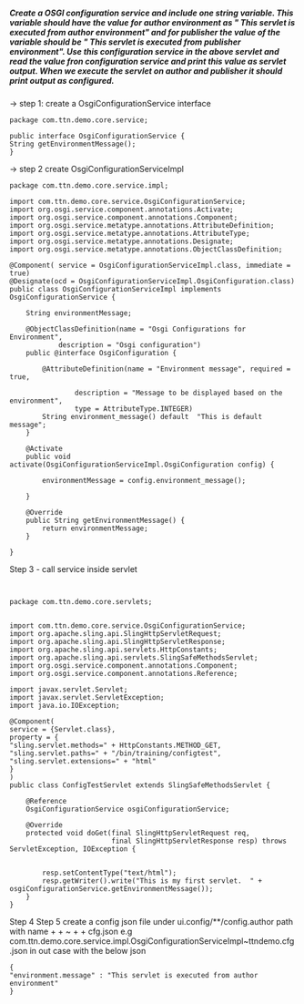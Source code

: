 ##### Create a OSGI configuration service and include one string variable. This variable should have the value for author environment as " This servlet is executed from author environment" and for publisher the value of the variable should be " This servlet is executed from publisher environment". Use this configuration service in the above servlet and read the value fron configuration service and print this value as servlet output. When we execute the servlet on author and publisher it should print output as configured.
-> step 1: create a OsgiConfigurationService interface

~~~~~~
package com.ttn.demo.core.service;

public interface OsgiConfigurationService {
String getEnvironmentMessage();
}
~~~~~~

-> step 2  create OsgiConfigurationServiceImpl 

~~~~~~
package com.ttn.demo.core.service.impl;

import com.ttn.demo.core.service.OsgiConfigurationService;
import org.osgi.service.component.annotations.Activate;
import org.osgi.service.component.annotations.Component;
import org.osgi.service.metatype.annotations.AttributeDefinition;
import org.osgi.service.metatype.annotations.AttributeType;
import org.osgi.service.metatype.annotations.Designate;
import org.osgi.service.metatype.annotations.ObjectClassDefinition;

@Component( service = OsgiConfigurationServiceImpl.class, immediate = true)
@Designate(ocd = OsgiConfigurationServiceImpl.OsgiConfiguration.class)
public class OsgiConfigurationServiceImpl implements OsgiConfigurationService {

    String environmentMessage;

    @ObjectClassDefinition(name = "Osgi Configurations for Environment",
            description = "Osgi configuration")
    public @interface OsgiConfiguration {

        @AttributeDefinition(name = "Environment message", required = true,

                description = "Message to be displayed based on the environment",
                type = AttributeType.INTEGER)
        String environment_message() default  "This is default message";
    }

    @Activate
    public void activate(OsgiConfigurationServiceImpl.OsgiConfiguration config) {

        environmentMessage = config.environment_message();

    }

    @Override
    public String getEnvironmentMessage() {
        return environmentMessage;
    }

}
~~~~~~
Step 3  - call service inside servlet
~~~~~~


package com.ttn.demo.core.servlets;


import com.ttn.demo.core.service.OsgiConfigurationService;
import org.apache.sling.api.SlingHttpServletRequest;
import org.apache.sling.api.SlingHttpServletResponse;
import org.apache.sling.api.servlets.HttpConstants;
import org.apache.sling.api.servlets.SlingSafeMethodsServlet;
import org.osgi.service.component.annotations.Component;
import org.osgi.service.component.annotations.Reference;

import javax.servlet.Servlet;
import javax.servlet.ServletException;
import java.io.IOException;

@Component(
service = {Servlet.class},
property = {
"sling.servlet.methods=" + HttpConstants.METHOD_GET,
"sling.servlet.paths=" + "/bin/training/configtest",
"sling.servlet.extensions=" + "html"
}
)
public class ConfigTestServlet extends SlingSafeMethodsServlet {

    @Reference
    OsgiConfigurationService osgiConfigurationService;

    @Override
    protected void doGet(final SlingHttpServletRequest req,
                         final SlingHttpServletResponse resp) throws ServletException, IOException {

        
        resp.setContentType("text/html");
        resp.getWriter().write("This is my first servlet.  " + osgiConfigurationService.getEnvironmentMessage());
    }
}
~~~~~~

Step 4 Step 5 create a config json file under ui.config/**/config.author path with name + + ~ + + cfg.json 
e.g com.ttn.demo.core.service.impl.OsgiConfigurationServiceImpl~ttndemo.cfg.json in out case with the below json

~~~~
{
"environment.message" : "This servlet is executed from author environment"
}
~~~~



